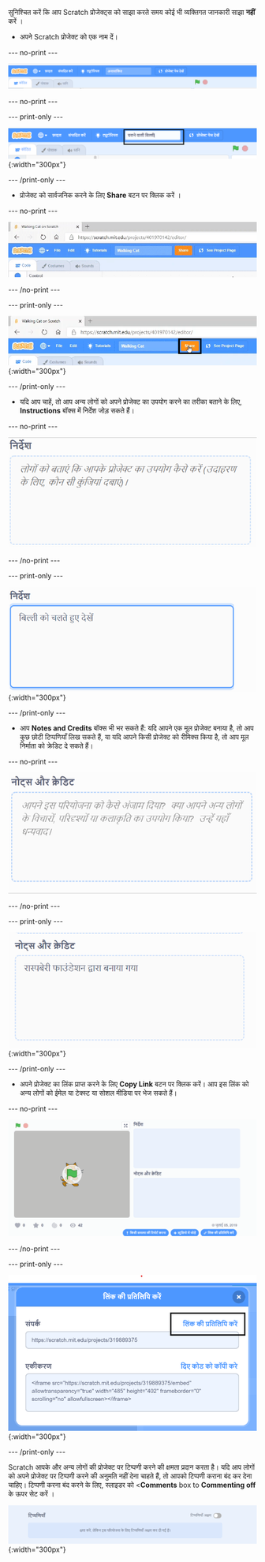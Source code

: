 सुनिश्चित करें कि आप Scratch प्रोजेक्ट्स को साझा करते समय कोई भी व्यक्तिगत जानकारी साझा **नहीं** करें ।

- अपने Scratch प्रोजेक्ट को एक नाम दें।

--- no-print ---

![स्क्रीन के शीर्ष पर नारंगी 'Share' बटन के बाईं ओर स्थित बॉक्स में, प्रोजेक्ट का नाम रखने के लिए "Untitled" to "Walking Cat" को बदलना।](images/name_file.gif)

--- no-print ---

--- print-only ---

![स्क्रीन के शीर्ष पर नारंगी 'Share' बटन के बाईं ओर हाइलाइट किए गए नए नाम 'Walking Cat' के साथ प्रोजेक्ट नाम बॉक्स।](images/name_file.png){:width="300px"}

--- /print-only ---

- प्रोजेक्ट को सार्वजनिक करने के लिए **Share** बटन पर क्लिक करें ।

--- no-print ---

![स्क्रीन के शीर्ष पर नारंगी 'Share' बटन पर क्लिक करना। फिर, एक संदेश दिखाई देता है जिसमें लिखा होता है "Your project is now shared."।](images/share.gif)

--- /no-print ---

--- print-only ---

![स्क्रीन के शीर्ष पर नारंगी 'Share' बटन हाइलाइट किया गया।](images/share.png){:width="300px"}

--- /print-only ---

- यदि आप चाहें, तो आप अन्य लोगों को अपने प्रोजेक्ट का उपयोग करने का तरीका बताने के लिए, **Instructions** बॉक्स में निर्देश जोड़ सकते हैं।

--- no-print ---

!['Instructions' बॉक्स में टाइप करना "Watch the cat walk"।](images/add_instructions.gif)

--- /no-print ---

--- print-only ---

!['Instructions' बॉक्स, "Watch the cat walk" टाइप किया हुआ दिखा रहा है ।](images/add_instructions.png){:width="300px"}

--- /print-only ---

- आप **Notes and Credits** बॉक्स भी भर सकते हैं: यदि आपने एक मूल प्रोजेक्ट बनाया है, तो आप कुछ छोटी टिप्पणियाँ लिख सकते हैं, या यदि आपने किसी प्रोजेक्ट को रीमिक्स किया है, तो आप मूल निर्माता को क्रेडिट दे सकते हैं।

--- no-print ---

!['Notes and Credits' बॉक्स में "Made by The Raspberry Pi Foundation" टाइप करना।](images/notes_and_credits.gif)

--- /no-print ---

--- print-only ---

![Notes and Credits' बॉक्स "Made by The Raspberry Pi Foundation" टाइप किया हुआ दिखाते हुए।](images/notes_and_credits.png){:width="300px"}

--- /print-only ---

- अपने प्रोजेक्ट का लिंक प्राप्त करने के लिए **Copy Link** बटन पर क्लिक करें। आप इस लिंक को अन्य लोगों को ईमेल या टेक्स्ट या सोशल मीडिया पर भेज सकते हैं।

--- no-print ---

!['Copy Link पर क्लिक करना जिससे 'Copy Link' डायलॉग बॉक्स खुलता है। फिर, संवाद बॉक्स में, 'Link' के अंतर्गत URL को हाइलाइट करें और 'Copy link' का चयन करें।](images/copy_link.gif)

--- /no-print ---

--- print-only ---

!['Copy link' डायलॉग बॉक्स में 'Copy link' बटन हाइलाइट किया गया।](images/copy_link.png){:width="300px"}

--- /print-only ---

Scratch आपके और अन्य लोगों की प्रोजेक्ट पर टिप्पणी करने की क्षमता प्रदान करता है। यदि आप लोगों को अपने प्रोजेक्ट पर टिप्पणी करने की अनुमति नहीं देना चाहते हैं, तो आपको टिप्पणी कराना बंद कर देना चाहिए। टिप्पणी करना बंद करने के लिए, स्लाइडर को <**Comments** box to **Commenting off** के ऊपर सेट करें ।

!['Comments' बॉक्स के ऊपर का स्लाइडर 'Commenting off' स्थिति में है। "Sorry, comment posting has been turned off for this project." यह कहते हुए एक संदेश दिखाया गया है।](images/comments-off.png){:width="300px"}
